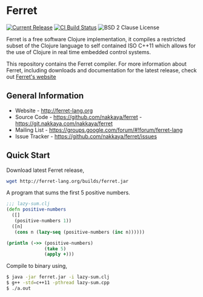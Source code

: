# Ferret

[![Current Release][badge-ferret-version]][ferret-downloads]
[![CI Build Status][badge-ferret-build]][ferret-travis]
![BSD 2 Clause License][badge-ferret-license]

Ferret is a free software Clojure implementation, it compiles a restricted subset of the 
Clojure language to self contained ISO C++11 which allows for the use of 
Clojure in real time embedded control systems. 

This repository contains the Ferret compiler. For more information about Ferret, 
including downloads and documentation for the latest release, check 
out [Ferret's website](http://ferret-lang.org)

## General Information

   - Website - http://ferret-lang.org
   - Source Code - https://github.com/nakkaya/ferret - https://git.nakkaya.com/nakkaya/ferret
   - Mailing List - https://groups.google.com/forum/#!forum/ferret-lang
   - Issue Tracker - https://github.com/nakkaya/ferret/issues

## Quick Start

Download latest Ferret release,

```bash
wget http://ferret-lang.org/builds/ferret.jar
```

A program that sums the first 5 positive numbers. 

```clojure
;;; lazy-sum.clj
(defn positive-numbers
  ([]
   (positive-numbers 1))
  ([n]
   (cons n (lazy-seq (positive-numbers (inc n))))))

(println (->> (positive-numbers)
              (take 5)
              (apply +)))
```

Compile to binary using,

```bash
$ java -jar ferret.jar -i lazy-sum.clj
$ g++ -std=c++11 -pthread lazy-sum.cpp
$ ./a.out
```

[ferret-travis]: https://travis-ci.org/nakkaya/ferret/builds
[ferret-downloads]: http://ferret-lang.org
[badge-ferret-version]: https://badge.fury.io/gh/nakkaya%2Fferret.svg
[badge-ferret-build]: https://travis-ci.org/nakkaya/ferret.svg?branch=master
[badge-ferret-license]: https://img.shields.io/badge/License-BSD%202--Clause-orange.svg
